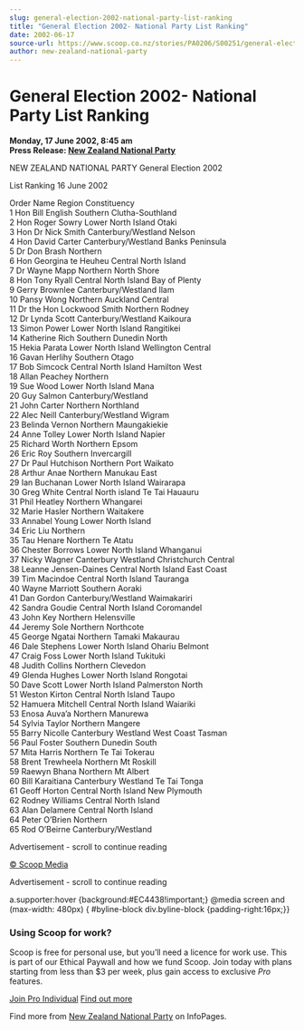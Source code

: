 ```yaml
---
slug: general-election-2002-national-party-list-ranking
title: "General Election 2002- National Party List Ranking"
date: 2002-06-17
source-url: https://www.scoop.co.nz/stories/PA0206/S00251/general-election-2002-national-party-list-ranking.htm
author: new-zealand-national-party
---
```

General Election 2002- National Party List Ranking
==================================================

**Monday, 17 June 2002, 8:45 am**  
**Press Release: [New Zealand National Party](https://info.scoop.co.nz/New_Zealand_National_Party)**

NEW ZEALAND NATIONAL PARTY General Election 2002

List Ranking 16 June 2002

Order Name Region Constituency  
1 Hon Bill English Southern Clutha-Southland  
2 Hon Roger Sowry Lower North Island Otaki  
3 Hon Dr Nick Smith Canterbury/Westland Nelson  
4 Hon David Carter Canterbury/Westland Banks Peninsula  
5 Dr Don Brash Northern  
6 Hon Georgina te Heuheu Central North Island  
7 Dr Wayne Mapp Northern North Shore  
8 Hon Tony Ryall Central North Island Bay of Plenty  
9 Gerry Brownlee Canterbury/Westland Ilam  
10 Pansy Wong Northern Auckland Central  
11 Dr the Hon Lockwood Smith Northern Rodney  
12 Dr Lynda Scott Canterbury/Westland Kaikoura  
13 Simon Power Lower North Island Rangitikei  
14 Katherine Rich Southern Dunedin North  
15 Hekia Parata Lower North Island Wellington Central  
16 Gavan Herlihy Southern Otago  
17 Bob Simcock Central North Island Hamilton West  
18 Allan Peachey Northern  
19 Sue Wood Lower North Island Mana  
20 Guy Salmon Canterbury/Westland  
21 John Carter Northern Northland  
22 Alec Neill Canterbury/Westland Wigram  
23 Belinda Vernon Northern Maungakiekie  
24 Anne Tolley Lower North Island Napier  
25 Richard Worth Northern Epsom  
26 Eric Roy Southern Invercargill  
27 Dr Paul Hutchison Northern Port Waikato  
28 Arthur Anae Northern Manukau East  
29 Ian Buchanan Lower North Island Wairarapa  
30 Greg White Central North island Te Tai Hauauru  
31 Phil Heatley Northern Whangarei  
32 Marie Hasler Northern Waitakere  
33 Annabel Young Lower North Island  
34 Eric Liu Northern  
35 Tau Henare Northern Te Atatu  
36 Chester Borrows Lower North Island Whanganui  
37 Nicky Wagner Canterbury Westland Christchurch Central  
38 Leanne Jensen-Daines Central North Island East Coast  
39 Tim Macindoe Central North Island Tauranga  
40 Wayne Marriott Southern Aoraki  
41 Dan Gordon Canterbury/Westland Waimakariri  
42 Sandra Goudie Central North Island Coromandel  
43 John Key Northern Helensville  
44 Jeremy Sole Northern Northcote  
45 George Ngatai Northern Tamaki Makaurau  
46 Dale Stephens Lower North Island Ohariu Belmont  
47 Craig Foss Lower North Island Tukituki  
48 Judith Collins Northern Clevedon  
49 Glenda Hughes Lower North Island Rongotai  
50 Dave Scott Lower North Island Palmerston North  
51 Weston Kirton Central North Island Taupo  
52 Hamuera Mitchell Central North Island Waiariki  
53 Enosa Auva’a Northern Manurewa  
54 Sylvia Taylor Northern Mangere  
55 Barry Nicolle Canterbury Westland West Coast Tasman  
56 Paul Foster Southern Dunedin South  
57 Mita Harris Northern Te Tai Tokerau  
58 Brent Trewheela Northern Mt Roskill  
59 Raewyn Bhana Northern Mt Albert  
60 Bill Karaitiana Canterbury Westland Te Tai Tonga  
61 Geoff Horton Central North Island New Plymouth  
62 Rodney Williams Central North Island  
63 Alan Delamere Central North Island  
64 Peter O’Brien Northern  
65 Rod O’Beirne Canterbury/Westland

Advertisement - scroll to continue reading





[© Scoop Media](http://www.scoop.co.nz/about/terms.html)  

Advertisement - scroll to continue reading



a.supporter:hover {background:#EC4438!important;} @media screen and (max-width: 480px) { #byline-block div.byline-block {padding-right:16px;}}

### Using Scoop for work?

Scoop is free for personal use, but you’ll need a licence for work use. This is part of our Ethical Paywall and how we fund Scoop. Join today with plans starting from less than $3 per week, plus gain access to exclusive _Pro_ features.  
  
[Join Pro Individual](https://pro.scoop.co.nz/Individual/?from=ProIn24) [Find out more](https://pro.scoop.co.nz/using-scoop-for-work/?from=ProIn24)

Find more from [New Zealand National Party](https://info.scoop.co.nz/New_Zealand_National_Party) on InfoPages.